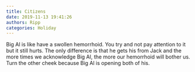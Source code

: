 ```yaml
---
title: Citizens
date: 2019-11-13 19:41:26
authors: Ripp
categories: Holiday
---
```


 Big Al is like have a swollen hemorrhoid. You try and not pay attention to it but it still hurts. The only difference is that he gets his from Jack and the more times we acknowledge Big Al, the more our hemorrhoid will bother us. Turn the other cheek because Big Al is opening both of his.